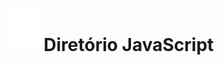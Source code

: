 <h1 align="center"><img alt="Ícone : Aranha Branca" title="spider-man" src="../images/icons/spider.svg" width="50px"/> Diretório JavaScript </h1>